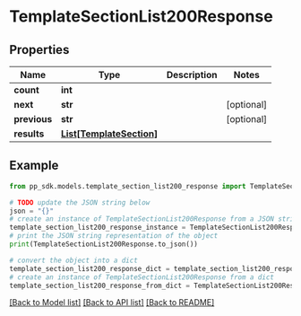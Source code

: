 # TemplateSectionList200Response


## Properties

Name | Type | Description | Notes
------------ | ------------- | ------------- | -------------
**count** | **int** |  | 
**next** | **str** |  | [optional] 
**previous** | **str** |  | [optional] 
**results** | [**List[TemplateSection]**](TemplateSection.md) |  | 

## Example

```python
from pp_sdk.models.template_section_list200_response import TemplateSectionList200Response

# TODO update the JSON string below
json = "{}"
# create an instance of TemplateSectionList200Response from a JSON string
template_section_list200_response_instance = TemplateSectionList200Response.from_json(json)
# print the JSON string representation of the object
print(TemplateSectionList200Response.to_json())

# convert the object into a dict
template_section_list200_response_dict = template_section_list200_response_instance.to_dict()
# create an instance of TemplateSectionList200Response from a dict
template_section_list200_response_from_dict = TemplateSectionList200Response.from_dict(template_section_list200_response_dict)
```
[[Back to Model list]](../README.md#documentation-for-models) [[Back to API list]](../README.md#documentation-for-api-endpoints) [[Back to README]](../README.md)


